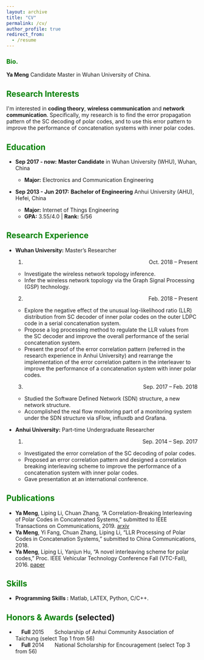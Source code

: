 ```yaml
---
layout: archive
title: "CV"
permalink: /cv/
author_profile: true
redirect_from:
  - /resume
---
```


### <span style="color: green"> Bio. </span> 
**Ya Meng** Candidate Master in Wuhan University of China.

## <span style="color: green"> Research Interests </span>
I'm interested in **coding theory**, **wireless communication** and **network communication**. Specifically, my research is to find the error propagation pattern of the SC decoding of polar codes, and to use this error pattern to improve the performance of concatenation systems with inner polar codes.

## <span style="color: green"> Education </span>
* **Sep 2017 - now:** **Master Candidate** in Wuhan University (WHU), Wuhan, China
  - **Major:**  Electronics and Communication Engineering 
  
* **Sep 2013 - Jun 2017:** **Bachelor of Engineering** Anhui University (AHU), Hefei, China
  - **Major:**  Internet of Things Engineering
  - **GPA:** 3.55/4.0 \| **Rank:** 5/56 &nbsp;&nbsp;

## <span style="color: green"> Research Experience </span>
* **Wuhan University:** Master’s Researcher  
  1. <p align="right">Oct. 2018 – Present</p>
    - Investigate the wireless network topology inference.
    - Infer the wireless network topology via the Graph Signal Processing (GSP) technology.     
  2. <p align="right">Feb. 2018 – Present</p>
    - Explore the negative effect of the unusual log-likelihood ratio (LLR) distribution from SC decoder
of inner polar codes on the outer LDPC code in a serial concatenation system.
    - Propose a log processing method to regulate the LLR values from the SC decoder and improve
the overall performance of the serial concatenation system.
    - Present the proof of the error correlation pattern (referred in the research experience in Anhui
University) and rearrange the implementation of the error correlation pattern in the interleaver
to improve the performance of a concatenation system with inner polar codes.     
  3. <p align="right">Sep. 2017 – Feb. 2018</p>
  - Studied the Software Defined Network (SDN) structure, a new network structure.
  - Accomplished the real flow monitoring part of a monitoring system under the SDN structure via
sFlow, influxdb and Grafana.

* **Anhui University:** Part-time Undergraduate Researcher    
  1. <p align="right">Sep. 2014 – Sep. 2017</p>
    - Investigated the error correlation of the SC decoding of polar codes.
    - Proposed an error correlation pattern and designed a correlation breaking interleaving scheme to improve
the performance of a concatenation system with inner polar codes.
    - Gave presentation at an international conference.

## <span style="color: green"> Publications </span>
* **Ya Meng**, Liping Li, Chuan Zhang, “A Correlation-Breaking Interleaving of Polar Codes in
Concatenated Systems,” submitted to IEEE Transactions on Communications, 2019.  <span style="color: blue">[arxiv](https://arxiv.org/pdf/1702.05202v2.pdf)</span>
* **Ya Meng**, Yi Fang, Chuan Zhang, Liping Li, “LLR Processing of Polar Codes in Concatenation
Systems,” submitted to China Communications, 2018.
* **Ya Meng**, Liping Li, Yanjun Hu, “A novel interleaving scheme for polar codes,” Proc. IEEE Vehicular
Technology Conference Fall (VTC-Fall), 2016.  <span style="color:#00ffff">[paper](https://ieeexplore.ieee.org/stamp/stamp.jsp?tp=&arnumber=7880865)</span>

## <span style="color: green"> Skills </span>
* **Programming Skills :** Matlab, LATEX, Python, C/C++.

## <span style="color: green"> Honors & Awards </span>(selected)
*  &nbsp; &nbsp; **Full** 2015  &nbsp; &nbsp; &nbsp; Scholarship of Anhui Community Association of Taichung (select Top 1 from 56)
*  &nbsp; &nbsp; **Full** 2014  &nbsp; &nbsp; &nbsp; National Scholarship for Encouragement (select Top 3 from 56)





